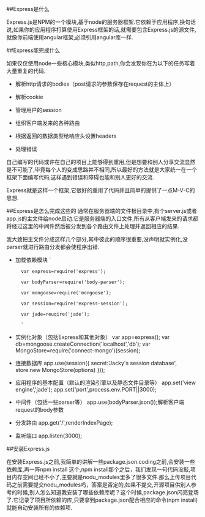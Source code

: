 ##Express是什么

Express.js是NPM的一个模块,基于node的服务器框架.它依赖于应用程序,换句话说,如果你的应用程序打算使用Express框架的话,就需要包含Express.js的源文件,就像你前端使用angular框架,必须引用angular库一样.

##Express能完成什么

如果仅仅使用node一些核心模块,类似http,path,你会发现你在为以下的任务写着大量重复的代码.

* 解析http请求的bodies（post请求的参数保存在request的主体上）

* 解析cookie

* 管理用户的session

* 组织客户端发来的各种路由

* 根据返回的数据类型给响应头设置headers

* 处理错误

自己编写的代码或许在自己的项目上能够得到重用,但是想要和别人分享交流显然是不可能了,毕竟每个人的变成思路并不相同,所以最好的方法就是大家统一在一个框架下面编写代码,这样遇到错误和障碍也能和别人更好的交流.

Express就是这样一个框架,它很好的重用了代码并且简单的提供了一点M-V-C的思想.

##Express是怎么完成这些的
通常在服务器端的文件根目录中,有个server.js或者app.js的主文件给node启动.它是服务器端的入口文件,所有从客户端发来的请求都将经过这里的中间件然后被分发到各个路由文件上处理并返回相应的结果.

我大致把主文件分成这样几个部分,其中彼此的顺序很重要,没声明就实例化,没parser就进行路由分发都会使程序出错.

* 加载依赖模块 
		`

	 	var express=require('express');

	 	var bodyParser=require('body-parser');

	 	var mongoose=require('mongoose');

	 	var session=require('express-session');

	 	var jade=reuqire('jade');

		`
* 实例化对象（包括Express和其他对象）
		var app=express();
		var db=mongoose.createConnection('localhost','db');
		var MongoStore=require('connect-mongo')(session);
* 连接数据库
		app.use(session({
			secret:'Jacky's session database',
			store:new MongoStore(options)
		}));
* 应用程序的基本配置（默认的渲染引擎以及静态文件目录等）
		app.set('view engine','jade');
		app.set('port',process.env.PORT||3000);
* 中间件（包括一些parser等）
		app.use(bodyParser.json());解析客户端request的body参数
* 分发路由
		app.get('/',renderIndexPage);
* 监听端口
		app.listen(3000);

##安装Express.js

在安装Express.js之前,我简单的讲解一些package.json.coding之前,会安装一些依赖库,再一阵npm install 这个,npm install那个之后，我们发现一句代码没敲,项目内存空间已经不小了,主要就是nodu_modules里多了很多文件.那么上传项目代码之前需要提交nodu_modules吗，答案是否定的,如果不提交,开源项目供别人参考的时候,别人怎么知道我安装了哪些依赖库呢？这个时候,package.json闪亮登场了.它记录了项目所依赖的库,只要拿到package.json配合相应的命令(npm install)就能自动安装所有的依赖项.









































































 